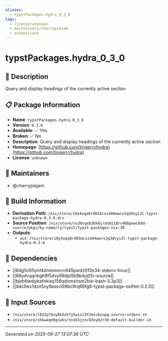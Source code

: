 ```yaml
---
aliases:
  - typstPackages.hydra_0_3_0
tags:
  - license/unknown
  - maintainers/cherrypiejam
  - outputs/out
---
```


# typstPackages.hydra_0_3_0

## 📝 Description

Query and display headings of the currently active section

## 📋 Package Information

- **Name**: `typstPackages.hydra_0_3_0`
- **Version**: `0.3.0`
- **Available**: ✅ Yes
- **Broken**: ✅ No
- **Description**: Query and display headings of the currently active section
- **Homepage**: [https://github.com/tingerrr/hydra](https://github.com/tingerrr/hydra)
- **License**: `unknown`
## 👥 Maintainers

- @cherrypiejam


## 🔧 Build Information

- **Derivation Path**: `/nix/store/i0y4xqa8rd03acxza94wwrx2q3dvyi3l-typst-package-hydra-0.3.0.drv`
- **Source Position**: `/nix/store/ns30sqxb36k8jrds8z18rv96bpnwc60d-source/pkgs/by-name/ty/typst/typst-packages.nix:39`
- **Outputs**:
  - `out`:  `/nix/store/i0y4xqa8rd03acxza94wwrx2q3dvyi3l-typst-package-hydra-0.3.0`

## 🔗 Dependencies

- [[6dg1vi55ynf4dmkmmcn945pwdz010s34-stdenv-linux]]
- [[88ydvqqnbgh9f5dvy99dpi5b9kdyj05r-source]]
- [[bjsb6wdjykafnkixq156qdvmxhsm2bai-bash-5.3p3]]
- [[ibki3wx1dzn5xy9assvi98bc9rq66fg8-typst-package-oxifmt-0.2.0]]

## 📁 Input Sources

- `/nix/store/l622p70vy8k5sh7y5wizi5f2mic6ynpg-source-stdenv.sh`
- `/nix/store/shkw4qm9qcw5sc5n1k5jznc83ny02r39-default-builder.sh`

---
*Generated on 2025-09-27 13:07:36 UTC*
